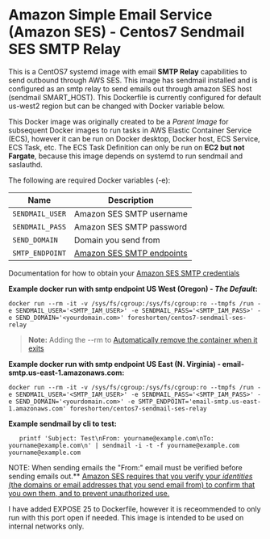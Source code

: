 # Amazon Simple Email Service (Amazon SES) - Centos7 Sendmail SES SMTP Relay
This is a CentOS7 systemd image with email **SMTP Relay** capabilities to send outbound through AWS SES.  This image has sendmail installed and is configured as an smtp relay to send emails out through amazon SES host (sendmail SMART_HOST).  This Dockerfile is currently configured for default us-west2 region but can be changed with Docker variable below. 

This Docker image was originally created to be a _Parent Image_ for subsequent Docker images to run tasks in AWS Elastic Container Service (ECS), however it can be run on Docker desktop, Docker host, ECS Service, ECS Task, etc.  The ECS Task Definition can only be run on **EC2 but not Fargate**, because this image depends on systemd to run sendmail and saslauthd.

The following are required Docker variables (-e):

| Name | Description |
| ---- | ------ |
| `SENDMAIL_USER` | Amazon SES SMTP username |
| `SENDMAIL_PASS` | Amazon SES SMTP password |
| `SEND_DOMAIN` | Domain you send from |
| `SMTP_ENDPOINT` | [Amazon SES SMTP endpoints](https://docs.aws.amazon.com/ses/latest/DeveloperGuide/smtp-connect.html) |

Documentation for how to obtain your [Amazon SES SMTP credentials](https://docs.aws.amazon.com/ses/latest/DeveloperGuide/smtp-credentials.html)

**Example docker run with smtp endpoint US West (Oregon) - *The Default*:**

    docker run --rm -it -v /sys/fs/cgroup:/sys/fs/cgroup:ro --tmpfs /run -e SENDMAIL_USER='<SMTP_IAM_USER>' -e SENDMAIL_PASS='<SMTP_IAM_PASS>' -e SEND_DOMAIN='<yourdomain.com>' foreshorten/centos7-sendmail-ses-relay
> **Note:** Adding the --rm to [Automatically remove the container when it exits](https://docs.docker.com/engine/reference/commandline/run/)

**Example docker run with smtp endpoint US East (N. Virginia) - email-smtp.us-east-1.amazonaws.com:**

    docker run --rm -it -v /sys/fs/cgroup:/sys/fs/cgroup:ro --tmpfs /run -e SENDMAIL_USER='<SMTP_IAM_USER>' -e SENDMAIL_PASS='<SMTP_IAM_PASS>' -e SEND_DOMAIN='<yourdomain.com>' -e SMTP_ENDPOINT='email-smtp.us-east-1.amazonaws.com' foreshorten/centos7-sendmail-ses-relay

**Example sendmail by cli to test:**

       printf 'Subject: Test\nFrom: yourname@example.com\nTo: yourname@example.com\n' | sendmail -i -t -f yourname@example.com yourname@example.com

NOTE: When sending emails the "From:" email must be verified before sending emails out.** [Amazon SES requires that you verify your _identities_ (the domains or email addresses that you send email from) to confirm that you own them, and to prevent unauthorized use.](https://docs.aws.amazon.com/ses/latest/DeveloperGuide/verify-email-addresses.html?icmpid=docs_ses_console)

I have added EXPOSE 25 to Dockerfile, however it is receommended to only run with this port open if needed.   This image is intended to be used on internal networks only. 
